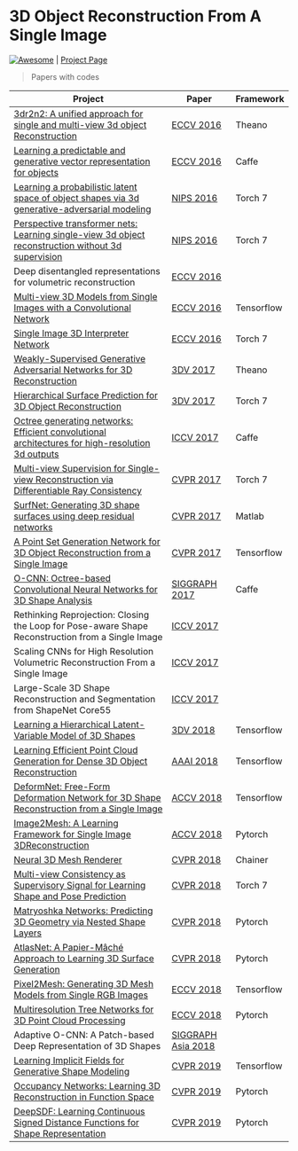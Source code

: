 # 3D Object Reconstruction From A Single Image

<a href="https://github.com/sindresorhus/awesome"><img src="https://cdn.rawgit.com/sindresorhus/awesome/d7305f38d29fed78fa85652e3a63e154dd8e8829/media/badge.svg" alt="Awesome"/></a> | [Project Page](https://wkqscut.github.io/3D-Object-Reconstrution/)

>Papers with codes

| Project | Paper | Framework
| ---  | --- | --- |
|[3dr2n2: A unified approach for single and multi-view 3d object Reconstruction](https://github.com/chrischoy/3D-R2N2) | [ECCV 2016](https://arxiv.org/abs/1604.00449) | Theano |
|[Learning a predictable and generative vector representation for objects](https://github.com/rohitgirdhar/GenerativePredictableVoxels) | [ECCV 2016](https://arxiv.org/abs/1603.08637) | Caffe |
|[Learning a probabilistic latent space of object shapes via 3d generative-adversarial modeling](https://github.com/zck119/3dgan-release) | [NIPS 2016](http://3dgan.csail.mit.edu/papers/3dgan_nips.pdf) | Torch 7 |
|[Perspective transformer nets: Learning single-view 3d object reconstruction without 3d supervision](https://github.com/xcyan/nips16_PTN) | [NIPS 2016](https://papers.nips.cc/paper/6206-perspective-transformer-nets-learning-single-view-3d-object-reconstruction-without-3d-supervision.pdf) | Torch 7 |
|Deep disentangled representations for volumetric reconstruction | [ECCV 2016](https://arxiv.org/pdf/1610.03777.pdf) | |
|[Multi-view 3D Models from Single Images with a Convolutional Network](https://github.com/lmb-freiburg/mv3d) | [ECCV 2016](https://lmb.informatik.uni-freiburg.de/Publications/2016/TDB16a/paper-mv3d.pdf) | Tensorflow |
|[Single Image 3D Interpreter Network](https://github.com/jiajunwu/3dinn)| [ECCV 2016](http://3dinterpreter.csail.mit.edu/papers/3dinn_eccv.pdf) | Torch 7 |
|[Weakly-Supervised Generative Adversarial Networks for 3D Reconstruction](https://github.com/jgwak/McRecon) | [3DV 2017](https://arxiv.org/pdf/1705.10904.pdf) | Theano |
|[Hierarchical Surface Prediction for 3D Object Reconstruction](https://github.com/chaene/hsp) | [3DV 2017](https://arxiv.org/pdf/1704.00710.pdf) | Torch 7 |
|[Octree generating networks: Efficient convolutional architectures for high-resolution 3d outputs](https://github.com/lmb-freiburg/ogn) | [ICCV 2017](https://arxiv.org/pdf/1703.09438.pdf) | Caffe |
|[Multi-view Supervision for Single-view Reconstruction via Differentiable Ray Consistency](https://github.com/shubhtuls/drc) | [CVPR 2017](https://arxiv.org/pdf/1704.06254.pdf) | Torch 7 |
|[SurfNet: Generating 3D shape surfaces using deep residual networks](https://github.com/sinhayan/surfnet) | [CVPR 2017](http://openaccess.thecvf.com/content_cvpr_2017/papers/Sinha_SurfNet_Generating_3D_CVPR_2017_paper.pdf) | Matlab |
|[A Point Set Generation Network for 3D Object Reconstruction from a Single Image](https://github.com/fanhqme/PointSetGeneration)  | [CVPR 2017](http://openaccess.thecvf.com/content_cvpr_2017/papers/Fan_A_Point_Set_CVPR_2017_paper.pdf) | Tensorflow |
|[O-CNN: Octree-based Convolutional Neural Networks for 3D Shape Analysis](https://github.com/Microsoft/O-CNN) | [SIGGRAPH 2017](https://wang-ps.github.io/O-CNN_files/CNN3D.pdf) | Caffe |
|Rethinking Reprojection: Closing the Loop for Pose-aware Shape Reconstruction from a Single Image | [ICCV 2017](https://jerrypiglet.github.io/pdf/ICCV2017.pdf) | |
|Scaling CNNs for High Resolution Volumetric Reconstruction From a Single Image | [ICCV 2017](http://openaccess.thecvf.com/content_ICCV_2017_workshops/papers/w17/Johnston_Scaling_CNNs_for_ICCV_2017_paper.pdf) | |
|Large-Scale 3D Shape Reconstruction and Segmentation from ShapeNet Core55 | [ICCV 2017](https://arxiv.org/pdf/1710.06104.pdf) | |
|[Learning a Hierarchical Latent-Variable Model of 3D Shapes](https://github.com/lorenmt/vsl) | [3DV 2018](https://arxiv.org/pdf/1705.05994.pdf) | Tensorflow |
|[Learning Efficient Point Cloud Generation for Dense 3D Object Reconstruction](https://github.com/ericlin79119/3D-point-cloud-generation) | [AAAI 2018](https://chenhsuanlin.bitbucket.io/3D-point-cloud-generation/paper.pdf) | Tensorflow |
|[DeformNet: Free-Form Deformation Network for 3D Shape Reconstruction from a Single Image](https://github.com/jackd/template_ffd) | [ACCV 2018](https://jhonykaesemodel.com/papers/learning_ffd_accv2018-camera_ready.pdf) | Tensorflow |
|[Image2Mesh: A Learning Framework for Single Image 3DReconstruction](https://github.com/jhonykaesemodel/image2mesh) | [ACCV 2018](https://arxiv.org/pdf/1711.10669.pdf) | Pytorch |
|[Neural 3D Mesh Renderer](https://github.com/hiroharu-kato/mesh_reconstruction) | [CVPR 2018](https://arxiv.org/pdf/1711.07566.pdf) | Chainer |
|[Multi-view Consistency as Supervisory Signal for Learning Shape and Pose Prediction](https://github.com/shubhtuls/mvcSnP)| [CVPR 2018](https://arxiv.org/pdf/1801.03910.pdf) | Torch 7 |
|[Matryoshka Networks: Predicting 3D Geometry via Nested Shape Layers](https://bitbucket.org/visinf/projects-2018-matryoshka) | [CVPR 2018](https://arxiv.org/pdf/1804.10975.pdf) | Pytorch |
|[AtlasNet: A Papier-Mâché Approach to Learning 3D Surface Generation](https://github.com/ThibaultGROUEIX/AtlasNet)| [CVPR 2018](https://arxiv.org/pdf/1802.05384.pdf) | Pytorch |
|[Pixel2Mesh: Generating 3D Mesh Models from Single RGB Images](https://github.com/nywang16/Pixel2Mesh)| [ECCV 2018](http://openaccess.thecvf.com/content_ECCV_2018/papers/Nanyang_Wang_Pixel2Mesh_Generating_3D_ECCV_2018_paper.pdf) | Tensorflow |
|[Multiresolution Tree Networks for 3D Point Cloud Processing](https://github.com/matheusgadelha/MRTNet)| [ECCV 2018](https://arxiv.org/pdf/1807.03520.pdf)| Pytorch |
|Adaptive O-CNN: A Patch-based Deep Representation of 3D Shapes| [SIGGRAPH Asia 2018](https://wang-ps.github.io/AO-CNN_files/AOCNN.pdf)| |
|[Learning Implicit Fields for Generative Shape Modeling](https://github.com/czq142857/implicit-decoder) | [CVPR 2019](https://arxiv.org/pdf/1812.02822.pdf) | Tensorflow |
|[Occupancy Networks: Learning 3D Reconstruction in Function Space](https://github.com/autonomousvision/occupancy_networks) | [CVPR 2019](https://arxiv.org/pdf/1812.03828.pdf) | Pytorch |
|[DeepSDF: Learning Continuous Signed Distance Functions for Shape Representation](https://github.com/facebookresearch/DeepSDF) | [CVPR 2019](https://arxiv.org/pdf/1901.05103.pdf) | Pytorch |
